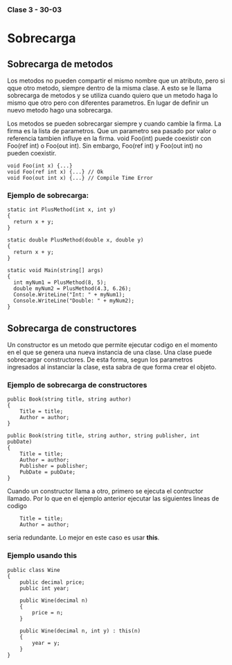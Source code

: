 ### Clase 3 - 30-03
# Sobrecarga

## Sobrecarga de metodos

Los metodos no pueden compartir el mismo nombre que un atributo, pero si qque otro metodo, siempre dentro de la misma clase. A esto se le llama sobrecarga de metodos y se utiliza cuando quiero que un metodo haga lo mismo que otro pero con diferentes parametros. En lugar de definir un nuevo metodo hago una sobrecarga.

Los metodos se pueden sobrecargar siempre y cuando cambie la firma. La firma es la lista de parametros. Que un parametro sea pasado por valor o referencia tambien influye en la firma. void Foo(int) puede coexistir con Foo(ref int) o Foo(out int). Sin embargo, Foo(ref int) y Foo(out int) no pueden coexistir.

```
void Foo(int x) {...}
void Foo(ref int x) {...} // Ok
void Foo(out int x) {...} // Compile Time Error
```
### Ejemplo de sobrecarga:

```
static int PlusMethod(int x, int y)
{
  return x + y;
}

static double PlusMethod(double x, double y)
{
  return x + y;
}

static void Main(string[] args)
{
  int myNum1 = PlusMethod(8, 5);
  double myNum2 = PlusMethod(4.3, 6.26);
  Console.WriteLine("Int: " + myNum1);
  Console.WriteLine("Double: " + myNum2);
}
```

## Sobrecarga de constructores

Un constructor es un metodo que permite ejecutar codigo en el momento en el que se genera una nueva instancia de una clase. Una clase puede sobrecargar constructores. De esta forma, segun los parametros ingresados al instanciar la clase, esta sabra de que forma crear el objeto.

### Ejemplo de sobrecarga de constructores
```
public Book(string title, string author)
{
    Title = title;
    Author = author;
}
 
public Book(string title, string author, string publisher, int pubDate)
{
    Title = title;
    Author = author;
    Publisher = publisher;
    PubDate = pubDate;
}
```

Cuando un constructor llama a otro, primero se ejecuta el contructor llamado. Por lo que en el ejemplo anterior ejecutar las siguientes lineas de codigo  

```
    Title = title;	
    Author = author;
```

seria redundante. Lo mejor en este caso es usar **this**.

### Ejemplo usando this

```
public class Wine
{
    public decimal price;
    public int year;

    public Wine(decimal n) 
    {
        price = n;
    }

    public Wine(decimal n, int y) : this(n) 
    {
        year = y;
    }
}
```


